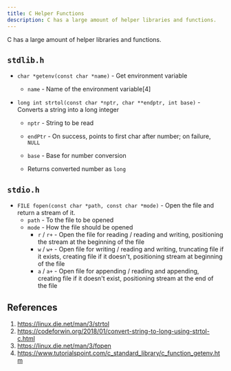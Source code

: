```yaml
---
title: C Helper Functions
description: C has a large amount of helper libraries and functions.
---
```


C has a large amount of helper libraries and functions.

## `stdlib.h`

- `char *getenv(const char *name)` - Get environment variable
  - `name` - Name of the environment variable[4]

- `long int strtol(const char *nptr, char **endptr, int base)` - Converts a string into a long integer
  -  `nptr` - String to be read
  - `endPtr` - On success, points to first char after number; on failure,  `NULL`
  - `base` - Base for number conversion

  - Returns converted number as  `long`

## `stdio.h`

- `FILE fopen(const char *path, const char *mode)` - Open the file and return a stream of it.
  - `path` - To the file to be opened
  - `mode` - How the file should be opened
    - `r` / `r+` - Open the file for reading / reading and writing, positioning the stream at the beginning of the file
    - `w` / `w+` - Open file for writing / reading and writing, truncating file if it exists, creating file if it doesn't, positioning stream at beginning of the file
    - `a` / `a+` - Open file for appending / reading and appending, creating file if it doesn't exist, positioning stream at the end of the file

## References

1. https://linux.die.net/man/3/strtol
1. https://codeforwin.org/2018/01/convert-string-to-long-using-strtol-c.html
1. https://linux.die.net/man/3/fopen
1. https://www.tutorialspoint.com/c_standard_library/c_function_getenv.htm